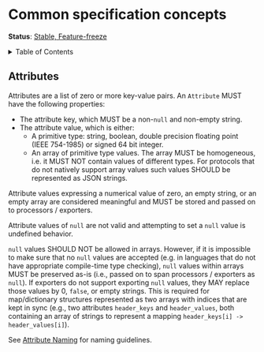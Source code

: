 # Common specification concepts

**Status**: [Stable, Feature-freeze](../document-status.md)

<details>
<summary>
Table of Contents
</summary>

- [Attributes](#attributes)

</details>

## Attributes

Attributes are a list of zero or more key-value pairs. An `Attribute` MUST have the following properties:

- The attribute key, which MUST be a non-`null` and non-empty string.
- The attribute value, which is either:
  - A primitive type: string, boolean, double precision floating point (IEEE 754-1985) or signed 64 bit integer.
  - An array of primitive type values. The array MUST be homogeneous,
    i.e. it MUST NOT contain values of different types. For protocols that do
    not natively support array values such values SHOULD be represented as JSON strings.

Attribute values expressing a numerical value of zero, an empty string, or an
empty array are considered meaningful and MUST be stored and passed on to
processors / exporters.

Attribute values of `null` are not valid and attempting to set a `null` value is
undefined behavior.

`null` values SHOULD NOT be allowed in arrays. However, if it is impossible to
make sure that no `null` values are accepted
(e.g. in languages that do not have appropriate compile-time type checking),
`null` values within arrays MUST be preserved as-is (i.e., passed on to span
processors / exporters as `null`). If exporters do not support exporting `null`
values, they MAY replace those values by 0, `false`, or empty strings.
This is required for map/dictionary structures represented as two arrays with
indices that are kept in sync (e.g., two attributes `header_keys` and `header_values`,
both containing an array of strings to represent a mapping
`header_keys[i] -> header_values[i]`).

See [Attribute Naming](attribute-naming.md) for naming guidelines.
